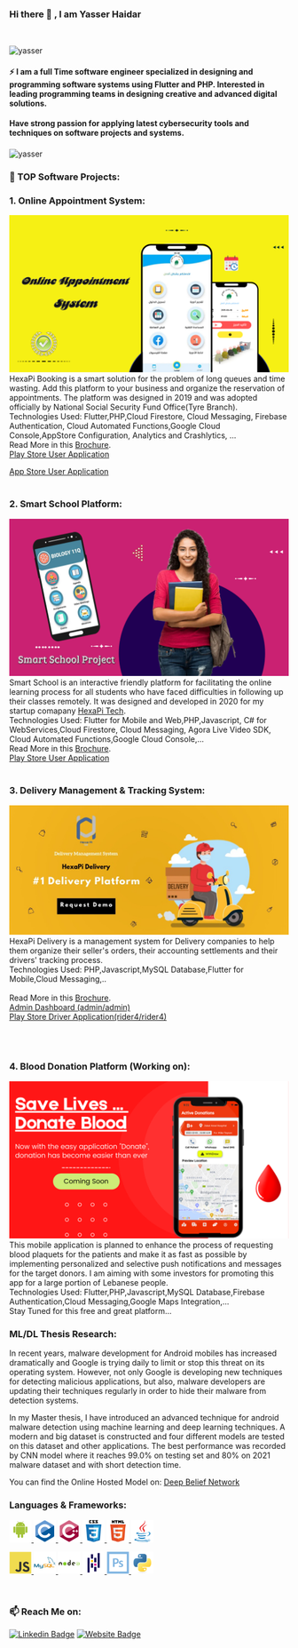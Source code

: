 <!--
**YasserHaidar/YasserHaidar** is a ✨ _special_ ✨ repository because its `README.md` (this file) appears on your GitHub profile.

Here are some ideas to get you started:

- 🔭 I’m currently working on ...
- 🌱 I’m currently learning ...
- 👯 I’m looking to collaborate on ...
- 🤔 I’m looking for help with ...
- 💬 Ask me about ...
- 📫 How to reach me: ...
- 😄 Pronouns: ...
- ⚡ Fun fact: ...
-->
### Hi there 👋 , I am Yasser Haidar
<br>
<p align="left"><img src="https://komarev.com/ghpvc/?username=YasserHaidar&label=Profile%20views&color=0e75b6&style=flat"
    alt="yasser" /> 
  </p>

<h4> ⚡ I am a full Time software engineer specialized in designing and programming software systems using Flutter and PHP. Interested in leading programming teams in designing creative and advanced digital solutions.</h4>

<h4>Have strong passion for applying latest cybersecurity tools and techniques on software projects and systems.</h4>
<p><img align="center" src="https://github.com/Adam-pw/Adam-pw/blob/main/animation_500_kxa883sd.gif" alt="yasser" /></p>


###  🔭 TOP Software Projects:

<h3>1. Online Appointment System:</h3>
 <img src="nssf.jpg">
HexaPi Booking is a smart solution for the problem of long queues and time wasting. Add this platform to your business and organize the reservation of
appointments. The platform was designed in 2019 and was adopted officially by National Social Security Fund Office(Tyre Branch).
<br>
Technologies Used:
Flutter,PHP,Cloud Firestore, Cloud Messaging, Firebase Authentication, Cloud Automated Functions,Google Cloud Console,AppStore Configuration, Analytics and Crashlytics, ...
<br>
Read More in this <a href="https://hexapi.tech/booking.html" target="_blank">Brochure</a>.
<br>
<a href="https://play.google.com/store/apps/details?hl=en_US&id=com.techno.nssf" target="_blank">Play Store User Application</a>

<a href="https://apps.apple.com/us/app/id1509406107" target="_blank">App Store User Application</a>
<br>
 <br>
<h3>2. Smart School Platform:</h3>
 <img src="school.jpg" >
Smart School is an interactive friendly platform for facilitating the online learning process for all students who have faced difficulties in following up
their classes remotely. It was designed and developed in 2020 for my startup comapany <a href="https://hexapi.tech" target="_blank" >HexaPi Tech</a>.
<br>
Technologies Used:
Flutter for Mobile and Web,PHP,Javascript, C# for WebServices,Cloud Firestore, Cloud Messaging, Agora Live Video SDK, Cloud Automated Functions,Google Cloud Console,...
<br>
Read More in this <a href="https://hexapi.tech/school.html" target="_blank">Brochure</a>.
<br>
<a href="https://play.google.com/store/apps/details?hl=en_US&id=com.techno.eschool" target="_blank">Play Store User Application</a>
<br> <br>

<h3>3. Delivery Management & Tracking System:</h3>
 <img src="delivery.jpg" >
HexaPi Delivery is a management system for Delivery companies to help them organize their seller's orders, their accounting settlements and their drivers' tracking process. 
<br>
Technologies Used:
PHP,Javascript,MySQL Database,Flutter for Mobile,Cloud Messaging,..
<br> <br>
Read More in this <a href="https://hexapi.tech/HexaPi%20Delivery%20Brochure.pdf" target="_blank">Brochure</a>.
<br>
<a href="https://hexapi.tech/delivery" target="_blank">Admin Dashboard (admin/admin)</a><br>
<a href="https://play.google.com/store/apps/details?id=com.hexapi.delivery_driver" target="_blank">Play Store Driver Application(rider4/rider4)</a>

<br> <br>
<h3>4. Blood Donation Platform (Working on):</h3>
 <img src="blood.png" >
 This mobile application is planned to enhance the process of requesting blood plaquets for the patients and make it as fast as possible by implementing personalized and selective push notifications and messages for the target donors. I am aiming with some investors for promoting this app for a large portion of Lebanese people.
<br>Technologies Used:
Flutter,PHP,Javascript,MySQL Database,Firebase Authentication,Cloud Messaging,Google Maps Integration,...
 <br>
 Stay Tuned for this free and great platform...
 
### ML/DL Thesis Research:

In recent years, malware development for Android mobiles has increased dramatically and Google is trying daily to limit or stop this threat on its operating system. However, not only Google is developing new techniques for detecting malicious applications, but also, malware developers are updating their techniques regularly in order to hide their malware from detection systems.

In my Master thesis, I have introduced an advanced technique for android malware detection using machine learning and deep learning techniques. A modern and big dataset is constructed and four different models are tested on this dataset and other applications. The best performance was recorded by CNN model where it reaches 99.0% on testing set and 80% on 2021 malware dataset and with short detection time.

You can find the Online Hosted Model on:
<a href="https://andromalware-dbf.herokuapp.com/" target="_blank">Deep Belief Network</a>

### Languages & Frameworks:

<p align="left"> 
 <a href="https://developer.android.com" target="_blank" rel="noreferrer"> <img
      src="https://raw.githubusercontent.com/devicons/devicon/master/icons/android/android-original-wordmark.svg"
      alt="android" width="40" height="40" /> </a> <a href="https://www.cprogramming.com/" target="_blank"
    rel="noreferrer"> <img src="https://raw.githubusercontent.com/devicons/devicon/master/icons/c/c-original.svg"
      alt="c" width="40" height="40" /> </a> <a href="https://www.w3schools.com/cpp/" target="_blank" rel="noreferrer">
    <img src="https://raw.githubusercontent.com/devicons/devicon/master/icons/cplusplus/cplusplus-original.svg"
      alt="cplusplus" width="40" height="40" /> </a> <a href="https://www.w3schools.com/css/" target="_blank"
    rel="noreferrer"> <img
      src="https://raw.githubusercontent.com/devicons/devicon/master/icons/css3/css3-original-wordmark.svg" alt="css3"
      width="40" height="40" /> </a> 
 <a href="https://www.w3.org/html/" target="_blank" rel="noreferrer"> <img
      src="https://raw.githubusercontent.com/devicons/devicon/master/icons/html5/html5-original-wordmark.svg"
      alt="html5" width="40" height="40" /> </a>  <a href="https://www.java.com" target="_blank" rel="noreferrer"> <img
      src="https://raw.githubusercontent.com/devicons/devicon/master/icons/java/java-original.svg" alt="java" width="40"
      height="40" /> </a> 
 
 <a href="https://developer.mozilla.org/en-US/docs/Web/JavaScript" target="_blank"
    rel="noreferrer"> <img src="https://raw.githubusercontent.com/devicons/devicon/master/icons/javascript/javascript-original.svg"
      alt="javascript" width="40" height="40" /> </a> 
  </a> <a href="https://www.mysql.com/" target="_blank" rel="noreferrer"> <img
      src="https://raw.githubusercontent.com/devicons/devicon/master/icons/mysql/mysql-original-wordmark.svg"
      alt="mysql" width="40" height="40" /> </a> </a> 
 <a href="https://nodejs.org" target="_blank" rel="noreferrer"> <img
      src="https://raw.githubusercontent.com/devicons/devicon/master/icons/nodejs/nodejs-original-wordmark.svg"
      alt="nodejs" width="40" height="40" /> </a> 
  <a href="https://pandas.pydata.org/" target="_blank" rel="noreferrer">
    <img
      src="https://raw.githubusercontent.com/devicons/devicon/2ae2a900d2f041da66e950e4d48052658d850630/icons/pandas/pandas-original.svg"
      alt="pandas" width="40" height="40" /> </a> 
 <a href="https://www.photoshop.com/en" target="_blank"
    rel="noreferrer"> <img
      src="https://raw.githubusercontent.com/devicons/devicon/master/icons/photoshop/photoshop-line.svg" alt="photoshop"
      width="40" height="40" /> </a> 
   <a href="https://www.python.org" target="_blank" rel="noreferrer"> <img
      src="https://raw.githubusercontent.com/devicons/devicon/master/icons/python/python-original.svg" alt="python"
      width="40" height="40" /> </a> 
      </p>

<br>

### 📫 Reach Me on:
[![Linkedin Badge](https://img.shields.io/badge/-LinkedIn-0e76a8?style=flat-square&logo=Linkedin&logoColor=white)](https://linkedin.com/in/yasser-haidar)
[![Website Badge](https://img.shields.io/badge/Website-3b5998?style=flat-square&logo=google-chrome&logoColor=white)](https://hexapi.tech/)

